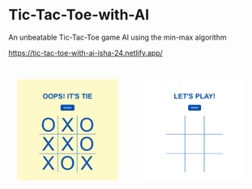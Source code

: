 # Tic-Tac-Toe-with-AI
 An unbeatable Tic-Tac-Toe game AI using the min-max algorithm
 
 https://tic-tac-toe-with-ai-isha-24.netlify.app/

<pre>
<p align ="center">
  <img src="https://github.com/isha-24/Tic-Tac-Toe-with-AI/blob/main/images/image2.png" width ="200">      <img src="https://github.com/isha-24/Tic-Tac-Toe-with-AI/blob/main/images/image1.png" width ="200">      <img src="https://github.com/isha-24/Tic-Tac-Toe-with-AI/blob/main/images/image3.png" width ="200">
</p>
</pre>
